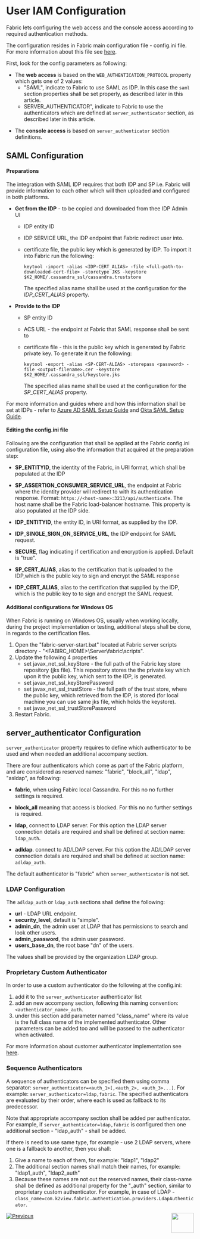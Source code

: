 # User IAM Configuration

Fabric lets configuring the web access and the console access according to required authentication methods.

The configuration resides in Fabric main configuration file - config.ini file. For more information about this file see [here](/articles/02_fabric_architecture/05_fabric_main_configuration_files.md#configini).

First, look for the config parameters as following:

* The **web access** is based on the `WEB_AUTHENTICATION_PROTOCOL` property which gets one of 2 values:
  * "SAML", indicate to Fabric to use SAML as IDP. In this case the `saml` section properties shall be set properly, as described later in this article. 
  * SERVER_AUTHENTICATOR", indicate to Fabric to use the authenticators which are defined at `server_authenticator` section, as described later in this article. 

- The **console access** is based on `server_authenticator` section definitions.



## SAML Configuration

#### Preparations

The integration with SAML IDP requires that both IDP and SP i.e. Fabric will provide information to each other which will then uploaded and configured in both platforms.

* **Get from the IDP** - to be copied and downloaded from thee IDP Admin UI 

  * IDP entity ID

  * IDP SERVICE URL, the IDP endpoint that Fabric redirect user into.

  * certificate file, the public key which is generated by IDP. To import it into Fabric run the following:

    `keytool -import -alias <IDP-CERT_ALIAS> -file <full-path-to-downloaded-cert-file> -storetype JKS -keystore $K2_HOME/.cassandra_ssl/cassandra.truststore`

    The specified alias name shall be used at the configuration for the *IDP_CERT_ALIAS* property. 

* **Provide to the IDP**

  * SP entity ID

  * ACS URL - the endpoint at Fabric that SAML response shall be sent to

  * certificate file - this is the public key which is generated by Fabric private key. To generate it run the following:

    `keytool -export -alias <SP-CERT-ALIAS> -storepass <password> -file <output-filename>.cer -keystore $K2_HOME/.cassandra_ssl/keystore.jks`

    The specified alias name shall be used at the configuration for the *SP_CERT_ALIAS* property. 



For more information and guides where and how this information shall be set at IDPs - refer to [Azure AD SAML Setup Guide](/articles/26_fabric_security/14_user_IAM_SAML_Azure_AD_setup.md) and [Okta SAML Setup Guide](/articles/26_fabric_security/15_user_IAM_SAML_Okta_setup.md).



#### Editing the config.ini file

Following are the configuration that shall be applied at the Fabric config.ini configuration file, using also the information that acquired at the preparation step:

- **SP_ENTITYID**, the identity of the Fabric, in URI format, which shall be populated at the IDP 

- **SP_ASSERTION_CONSUMER_SERVICE_URL**, the endpoint at Fabric where the identity provider will redirect to with its authentication response. Format: `https://<host-name>:3213/api/authenticate`. The host name shall be the Fabric load-balancer hostname. This property is also populated at the IDP side.
- **IDP_ENTITYID**, the entity ID, in URI format, as supplied by the IDP.

- **IDP_SINGLE_SIGN_ON_SERVICE_URL**, the IDP endpoint for SAML request. 

- **SECURE**, flag indicating if certification and encryption is applied. Default is "true".

- **SP_CERT_ALIAS**, alias to the certification that is uploaded to the IDP,which is the public key to sign and encrypt the SAML response 

- **IDP_CERT_ALIAS**, alias to the certification that supplied by the IDP, which is the public key to to sign and encrypt the SAML request.



#### Additional configurations for Windows OS

When Fabric is running on Windows OS, usually when working locally, during the project implementation or testing, additional steps shall be done, in regards to the certification files.

1. Open the "fabric-server-start.bat" located at Fabric server scripts directory - "<FABIRC_HOME>\Server\fabric\scripts".
2. Update the following 4 properties
   - set javax_net_ssl_keyStore - the full path of the Fabric key store repository (jks file). This repository stores the the private key which upon it the public key, which sent to the IDP, is generated.
   - set javax_net_ssl_keyStorePassword
   - set javax_net_ssl_trustStore - the full path of the trust store, where the public key, which retrieved from the IDP, is stored (for local machine you can use same jks file, which holds the keystore).
   - set javax_net_ssl_trustStorePassword
3. Restart Fabric.



## server_authenticator Configuration

`server_authenticator`  property requires to define which authenticator to be used and when needed an additional accompany section.

There are four authenticators which come as part of the Fabric platform, and are considered as reserved names: "fabric", "block_all", "ldap", "asldap", as following:

- **fabric**, when using Fabirc local Cassandra. For this no no further settings is required.
- **block_all** meaning that access is blocked. For this no no further settings is required. 
- **ldap**, connect to LDAP server. For this option the LDAP server connection details are required and shall be defined at section name: `ldap_auth`. 

- **adldap**. connect to AD/LDAP server. For this option the AD/LDAP server connection details are required and shall be defined at section name: `adldap_auth`.

The default authenticator is "fabric" when `server_authenticator` is not set.

### LDAP Configuration

The `adldap_auth` or `ldap_auth` sections shall define the following:

- **url** - LDAP URL endpoint.
- **security_level**, default is "simple".
- **admin_dn**, the admin user at LDAP that has permissions to search and look other users.
- **admin_password**, the admin user password.
- **users_base_dn**, the root base "dn" of the users.

The values shall be provided by the organization LDAP group.

### Proprietary Custom Authenticator

In order to use a custom authenticator do the following at the config.ini:

1. add it to the `server_authenticator` authenticator list
2. add an new accompany section, following this naming convention: `<authenticator_name>_auth`. 
3. under this section add parameter named "class_name" where its value is the full class name of the implemented authenticator. Other parameters can be added too and will be passed to the authenticator when activated.

For more information about customer authenticator implementation see [here]().

### Sequence Authenticators

A sequence of authenticators can be specified them using comma separator:  `server_authenticator=<auth_1>[,<auth_2>, <auth_3>...]`.  For example: `server_authenticator=ldap,fabric`. The specified authenticators are evaluated by their order, where each is used as fallback to its predecessor.

Note that appropriate accompany section shall be added per authenticator. For example, if `server_authenticator=ldap,fabric` is configured then one additional section - "ldap_auth" - shall be added.

If there is need to use same type, for example - use 2 LDAP servers, where one is a fallback to another, then you shall:

1. Give a name to each of them, for example: "ldap1", "ldap2"
2. The additional section names shall match their names, for example: "ldap1_auth", "ldap2_auth"
3. Because these names are not out the reserved names, their class-name shall be defined as additional property for the "<name>_auth" section, similar to proprietary custom authenticator. For example, in case of LDAP - `class_name=com.k2view.fabric.authentication.providers.LdapAuthenticator`.





[![Previous](/articles/images/Previous.png)](/articles/26_fabric_security/12_web_login.md)[<img align="right" width="60" height="54" src="/articles/images/Next.png">](/articles/26_fabric_security/14_user_IAM_SAML_Azure_AD_setup.md)

